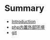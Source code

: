 # Summary

* [Introduction](README.md)
* [php内置外部环境](phpnei_zhi_wai_bu_huan_jing.md)
* [git](git.md)

